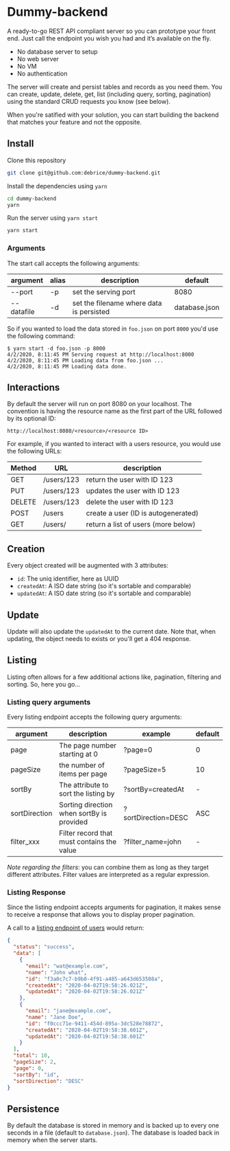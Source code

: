 # Dummy-backend

A ready-to-go REST API compliant server so you can prototype your front end. Just call the endpoint you wish you had and it’s available on the fly.

- No database server to setup
- No web server
- No VM
- No authentication

The server will create and persist tables and records as you need them. You can
create, update, delete, get, list (including query, sorting, pagination) using the standard CRUD requests you know (see below).

When you're satified with your solution, you can start building the backend that matches your feature and not the opposite.

## Install

Clone this repository

```sh
git clone git@github.com:debrice/dummy-backend.git
```

Install the dependencies using `yarn`

```sh
cd dummy-backend
yarn
```

Run the server using `yarn start`

```sh
yarn start
```

### Arguments

The start call accepts the following arguments:

| argument   | alias | description                              | default       |
| ---------- | ----- | ---------------------------------------- | ------------- |
| --port     | -p    | set the serving port                     | 8080          |
| --datafile | -d    | set the filename where data is persisted | database.json |

So if you wanted to load the data stored in `foo.json` on port `8000` you'd use the following command:

```
$ yarn start -d foo.json -p 8000
4/2/2020, 8:11:45 PM Serving request at http://localhost:8000
4/2/2020, 8:11:45 PM Loading data from foo.json ...
4/2/2020, 8:11:45 PM Loading data done.
```

## Interactions

By default the server will run on port 8080 on your localhost. The convention is having the resource name as the first part of the URL followed by its optional ID:

```
http://localhost:8080/<resource>/<resource ID>
```

For example, if you wanted to interact with a users resource, you would use the following URLs:

| Method | URL        | description                         |
| ------ | ---------- | ----------------------------------- |
| GET    | /users/123 | return the user with ID 123         |
| PUT    | /users/123 | updates the user with ID 123        |
| DELETE | /users/123 | delete the user with ID 123         |
| POST   | /users     | create a user (ID is autogenerated) |
| GET    | /users/    | return a list of users (more below) |

## Creation

Every object created will be augmented with 3 attributes:

- `id`: The uniq identifier, here as UUID
- `createdAt`: A ISO date string (so it's sortable and comparable)
- `updatedAt`: A ISO date string (so it's sortable and comparable)

## Update

Update will also update the `updatedAt` to the current date.
Note that, when updating, the object needs to exists or you'll get a 404 response.

## Listing

Listing often allows for a few additional actions like, pagination, filtering and sorting. So, here you go...

### Listing query arguments

Every listing endpoint accepts the following query arguments:

| argument      | description                                | example             | default |
| ------------- | ------------------------------------------ | ------------------- | ------- |
| page          | The page number starting at 0              | ?page=0             | 0       |
| pageSize      | the number of items per page               | ?pageSize=5         | 10      |
| sortBy        | The attribute to sort the listing by       | ?sortBy=createdAt   | -       |
| sortDirection | Sorting direction when sortBy is provided  | ?sortDirection=DESC | ASC     |
| filter_xxx    | Filter record that must contains the value | ?filter_name=john   | -       |

_Note regarding the filters_: you can combine them as long as they target different attributes. Filter values are interpreted as a regular expression.

### Listing Response

Since the listing endpoint accepts arguments for pagination, it makes sense to receive a response that allows you to display proper pagination.

A call to a [listing endpoint of users](http://localhost:8080/users/?pageSize=2&sortBy=id&sortDirection=DESC) would return:

```json
{
  "status": "success",
  "data": [
    {
      "email": "wat@example.com",
      "name": "John what",
      "id": "f3a0c7c7-b9b0-4f91-a485-a643d653508a",
      "createdAt": "2020-04-02T19:58:26.021Z",
      "updatedAt": "2020-04-02T19:58:26.021Z"
    },
    {
      "email": "jane@example.com",
      "name": "Jane Doe",
      "id": "f0ccc71e-9411-454d-895a-3dc528e78872",
      "createdAt": "2020-04-02T19:58:38.601Z",
      "updatedAt": "2020-04-02T19:58:38.601Z"
    }
  ],
  "total": 10,
  "pageSize": 2,
  "page": 0,
  "sortBy": "id",
  "sortDirection": "DESC"
}
```

## Persistence

By default the database is stored in memory and is backed up to every one seconds in a
file (default to `database.json`).
The database is loaded back in memory when the server starts.
